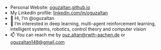 - Personal Website: [oguzaltan.github.io](https://oguzaltan.github.io/)
- My LinkedIn profile: [linkedin.com/in/oguzaltan](linkedin.com/in/oguzaltan)
- 👋 Hi, I’m @oguzaltan
- 👀 I’m interested in deep learning, multi-agent reinforcement learning, intelligent systems, robotics, control theory and computer vision
- 📫 You can reach me by ouz.altan@rwth-aachen.de or oguzaltan148@gmail.com
